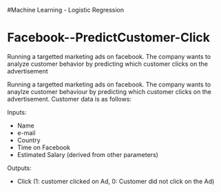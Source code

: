 #Machine Learning - Logistic Regression


# Facebook--PredictCustomer-Click
Running a targetted marketing ads on facebook. The company wants to analyze customer behavior by predicting which customer clicks on the advertisement

Running a targetted marketing ads on facebook. The company wants to anaylze customer behaviour by predicting which customer clicks on the advertisement. Customer data is as follows:

Inputs: 
- Name 
- e-mail 
- Country 
- Time on Facebook 
- Estimated Salary (derived from other parameters)

Outputs:
- Click (1: customer clicked on Ad, 0: Customer did not click on the Ad)
